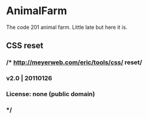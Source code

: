 # AnimalFarm
The code 201 animal farm. Little late but here it is.

## CSS reset
### /* http://meyerweb.com/eric/tools/css/ reset/ 
### v2.0 | 20110126
### License: none (public domain)
### */